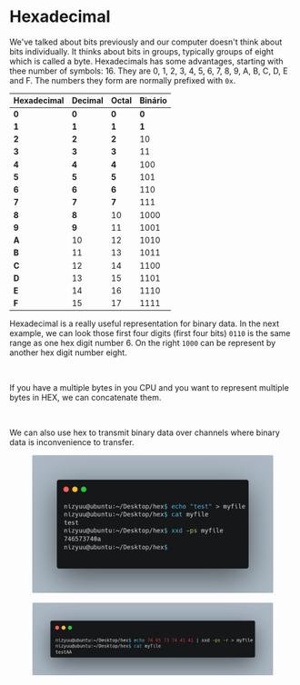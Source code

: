 # Hexadecimal

We've talked about bits previously and our computer doesn't think about bits individually. It thinks about bits in groups, typically groups of eight which is called a byte. Hexadecimals has some advantages, starting with thee number of symbols: 16. They are 0, 1, 2, 3, 4, 5, 6, 7, 8, 9, A, B, C, D, E and F. The numbers they form are normally prefixed with `0x`.

| Hexadecimal | Decimal | Octal | Binário |
| ----------- | ------- | ----- | ------- |
| **0**       | **0**   | **0** | **0**   |
| **1**       | **1**   | **1** | **1**   |
| **2**       | **2**   | **2** | 10      |
| **3**       | **3**   | **3** | 11      |
| **4**       | **4**   | **4** | 100     |
| **5**       | **5**   | **5** | 101     |
| **6**       | **6**   | **6** | 110     |
| **7**       | **7**   | **7** | 111     |
| **8**       | **8**   | 10    | 1000    |
| **9**       | **9**   | 11    | 1001    |
| **A**       | 10      | 12    | 1010    |
| **B**       | 11      | 13    | 1011    |
| **C**       | 12      | 14    | 1100    |
| **D**       | 13      | 15    | 1101    |
| **E**       | 14      | 16    | 1110    |
| **F**       | 15      | 17    | 1111    |

Hexadecimal is a really useful representation for binary data. In the next example, we can look those first four digits (first four bits) `0110` is the same range as one hex digit number 6. On the right `1000` can be represent by another hex digit number eight.

<figure><img src="broken-reference" alt=""><figcaption></figcaption></figure>

If you have a multiple bytes in you CPU and you want to represent multiple bytes in HEX, we can concatenate them.

<div align="center"><figure><img src="broken-reference" alt=""><figcaption></figcaption></figure></div>

We can also use hex to transmit binary data over channels where binary data is inconvenience to transfer.

<div align="right"><figure><img src="../.gitbook/assets/xxd-1.png" alt=""><figcaption></figcaption></figure></div>

<figure><img src="../.gitbook/assets/xxd-2 (1).png" alt=""><figcaption></figcaption></figure>
